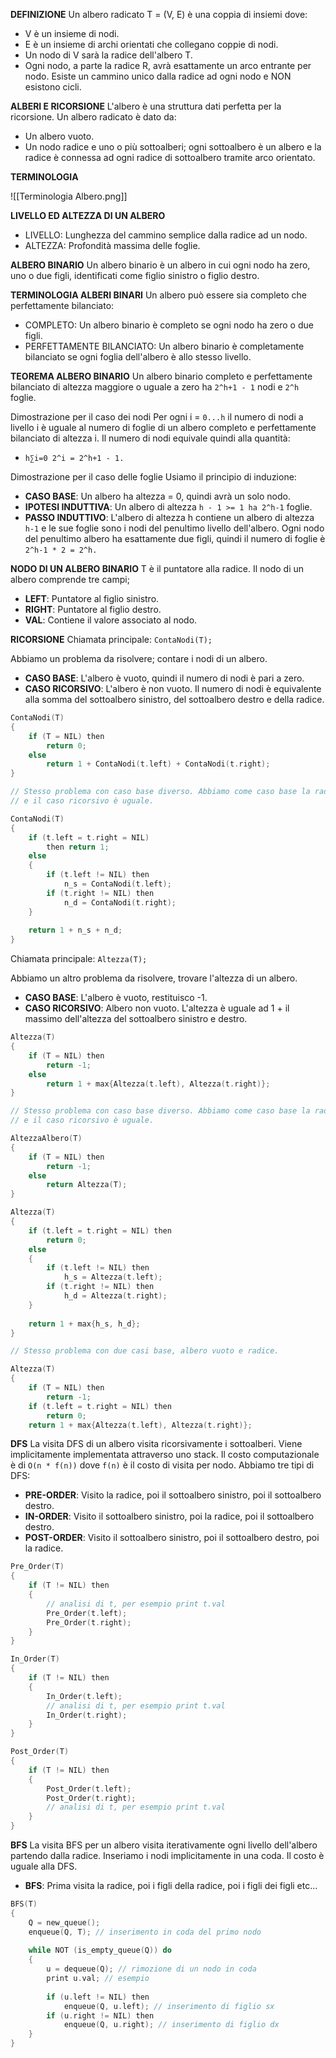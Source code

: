 **DEFINIZIONE**
Un albero radicato T = (V, E) è una coppia di insiemi dove:
- V è un insieme di nodi.
- E è un insieme di archi orientati che collegano coppie di nodi.
- Un nodo di V sarà la radice dell'albero T.
- Ogni nodo, a parte la radice R, avrà esattamente un arco entrante per nodo. Esiste un cammino unico dalla radice ad ogni nodo e NON esistono cicli.

**ALBERI E RICORSIONE**
L'albero è una struttura dati perfetta per la ricorsione. Un albero radicato è dato da:
- Un albero vuoto.
- Un nodo radice e uno o più sottoalberi; ogni sottoalbero è un albero e la radice è connessa ad ogni radice di sottoalbero tramite arco orientato.

**TERMINOLOGIA**

![[Terminologia Albero.png]]

**LIVELLO ED ALTEZZA DI UN ALBERO**
- LIVELLO: Lunghezza del cammino semplice dalla radice ad un nodo.
- ALTEZZA: Profondità massima delle foglie.

**ALBERO BINARIO**
Un albero binario è un albero in cui ogni nodo ha zero, uno o due figli, identificati come figlio sinistro o figlio destro.

**TERMINOLOGIA ALBERI BINARI**
Un albero può essere sia completo che perfettamente bilanciato:

- COMPLETO: Un albero binario è completo se ogni nodo ha zero o due figli.
- PERFETTAMENTE BILANCIATO: Un albero binario è completamente bilanciato se ogni foglia dell'albero è allo stesso livello.

**TEOREMA ALBERO BINARIO**
Un albero binario completo e perfettamente bilanciato di altezza maggiore o uguale a zero ha `2^h+1 - 1` nodi e `2^h` foglie.

Dimostrazione per il caso dei nodi
Per ogni i = `0...h` il numero di nodi a livello i è uguale al numero di foglie di un albero completo e perfettamente bilanciato di altezza i. Il numero di nodi equivale quindi alla quantità:
- `h∑i=0 2^i = 2^h+1 - 1.`

Dimostrazione per il caso delle foglie
Usiamo il principio di induzione:
- **CASO BASE**: Un albero ha altezza = 0, quindi avrà un solo nodo.
- **IPOTESI INDUTTIVA**: Un albero di altezza `h - 1 >= 1 ha 2^h-1` foglie.
- **PASSO INDUTTIVO**: L'albero di altezza h contiene un albero di altezza `h-1` e le sue foglie sono i nodi del penultimo livello dell'albero. Ogni nodo del penultimo albero ha esattamente due figli, quindi il numero di foglie è `2^h-1 * 2 = 2^h.`

**NODO DI UN ALBERO BINARIO**
T è il puntatore alla radice. Il nodo di un albero comprende tre campi;
- **LEFT**: Puntatore al figlio sinistro.
- **RIGHT**: Puntatore al figlio destro.
- **VAL**: Contiene il valore associato al nodo.

**RICORSIONE**
Chiamata principale: `ContaNodi(T);`

Abbiamo un problema da risolvere; contare i nodi di un albero.
- **CASO BASE**: L'albero è vuoto, quindi il numero di nodi è pari a zero.
- **CASO RICORSIVO**: L'albero è non vuoto. Il numero di nodi è equivalente alla somma del sottoalbero sinistro, del sottoalbero destro e della radice.

``` C++
ContaNodi(T)
{
	if (T = NIL) then
		return 0;
	else
		return 1 + ContaNodi(t.left) + ContaNodi(t.right);
}

// Stesso problema con caso base diverso. Abbiamo come caso base la radice
// e il caso ricorsivo è uguale.

ContaNodi(T)
{
	if (t.left = t.right = NIL)
		then return 1;
	else
	{
		if (t.left != NIL) then
			n_s = ContaNodi(t.left);
		if (t.right != NIL) then
			n_d = ContaNodi(t.right);
	}
	
	return 1 + n_s + n_d;
}
```

Chiamata principale: `Altezza(T);`

Abbiamo un altro problema da risolvere, trovare l'altezza di un albero.
- **CASO BASE**: L'albero è vuoto, restituisco -1.
- **CASO RICORSIVO**: Albero non vuoto. L'altezza è uguale ad 1 + il massimo dell'altezza del sottoalbero sinistro e destro.
  
``` C++
Altezza(T)
{
	if (T = NIL) then
		return -1;
	else
		return 1 + max{Altezza(t.left), Altezza(t.right)};
}

// Stesso problema con caso base diverso. Abbiamo come caso base la radice
// e il caso ricorsivo è uguale.

AltezzaAlbero(T)
{
	if (T = NIL) then
		return -1;
	else
		return Altezza(T);
}

Altezza(T)
{
	if (t.left = t.right = NIL) then
		return 0;
	else
	{
		if (t.left != NIL) then
			h_s = Altezza(t.left);
		if (t.right != NIL) then
			h_d = Altezza(t.right);
	}
	
	return 1 + max{h_s, h_d};
}

// Stesso problema con due casi base, albero vuoto e radice.

Altezza(T)
{
	if (T = NIL) then
		return -1;
	if (t.left = t.right = NIL) then
		return 0;
	return 1 + max{Altezza(t.left), Altezza(t.right)};
```

**DFS**
La visita DFS di un albero visita ricorsivamente i sottoalberi. Viene implicitamente implementata attraverso uno stack. Il costo computazionale è di `O(n * f(n))` dove `f(n)` è il costo di visita per nodo. Abbiamo tre tipi di DFS:

- **PRE-ORDER**: Visito la radice, poi il sottoalbero sinistro, poi il sottoalbero destro.
- **IN-ORDER**: Visito il sottoalbero sinistro, poi la radice, poi il sottoalbero destro.
- **POST-ORDER**: Visito il sottoalbero sinistro, poi il sottoalbero destro, poi la radice.

``` C++
Pre_Order(T)
{
	if (T != NIL) then
	{
		// analisi di t, per esempio print t.val
		Pre_Order(t.left);
		Pre_Order(t.right);
	}
}

In_Order(T)
{
	if (T != NIL) then
	{
		In_Order(t.left);
		// analisi di t, per esempio print t.val
		In_Order(t.right);		
	}
}

Post_Order(T)
{
	if (T != NIL) then
	{
		Post_Order(t.left);
		Post_Order(t.right);
		// analisi di t, per esempio print t.val
	}
}
```

**BFS**
La visita BFS per un albero visita iterativamente ogni livello dell'albero partendo dalla radice. Inseriamo i nodi implicitamente in una coda. Il costo è uguale alla DFS.

- **BFS**: Prima visita la radice, poi i figli della radice, poi i figli dei figli etc...

``` C++
BFS(T)
{
	Q = new_queue();
	enqueue(Q, T); // inserimento in coda del primo nodo
	
	while NOT (is_empty_queue(Q)) do
	{
		u = dequeue(Q); // rimozione di un nodo in coda
		print u.val; // esempio
		
		if (u.left != NIL) then
			enqueue(Q, u.left); // inserimento di figlio sx
		if (u.right != NIL) then
			enqueue(Q, u.right); // inserimento di figlio dx
	}
}
```

